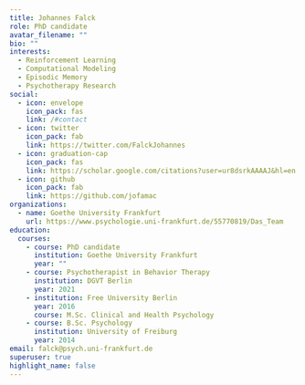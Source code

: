 ```yaml
---
title: Johannes Falck
role: PhD candidate
avatar_filename: ""
bio: ""
interests:
  - Reinforcement Learning
  - Computational Modeling
  - Episodic Memory
  - Psychotherapy Research
social:
  - icon: envelope
    icon_pack: fas
    link: /#contact
  - icon: twitter
    icon_pack: fab
    link: https://twitter.com/FalckJohannes
  - icon: graduation-cap
    icon_pack: fas
    link: https://scholar.google.com/citations?user=ur8dsrkAAAAJ&hl=en
  - icon: github
    icon_pack: fab
    link: https://github.com/jofamac
organizations:
  - name: Goethe University Frankfurt
    url: https://www.psychologie.uni-frankfurt.de/55770819/Das_Team
education:
  courses:
    - course: PhD candidate
      institution: Goethe University Frankfurt
      year: ""
    - course: Psychotherapist in Behavior Therapy
      institution: DGVT Berlin
      year: 2021
    - institution: Free University Berlin
      year: 2016
      course: M.Sc. Clinical and Health Psychology
    - course: B.Sc. Psychology
      institution: University of Freiburg
      year: 2014
email: falck@psych.uni-frankfurt.de
superuser: true
highlight_name: false
---
```

